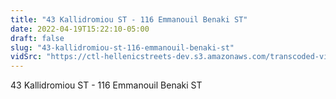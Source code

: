 ```yaml
---
title: "43 Kallidromiou ST - 116 Emmanouil Benaki ST"
date: 2022-04-19T15:22:10-05:00
draft: false
slug: "43-kallidromiou-st-116-emmanouil-benaki-st"
vidSrc: "https://ctl-hellenicstreets-dev.s3.amazonaws.com/transcoded-videos/43%20Kallidromiou%20ST%20-%20116%20Emmanouil%20Benaki%20ST.mp4"
---
```


43 Kallidromiou ST - 116 Emmanouil Benaki ST
